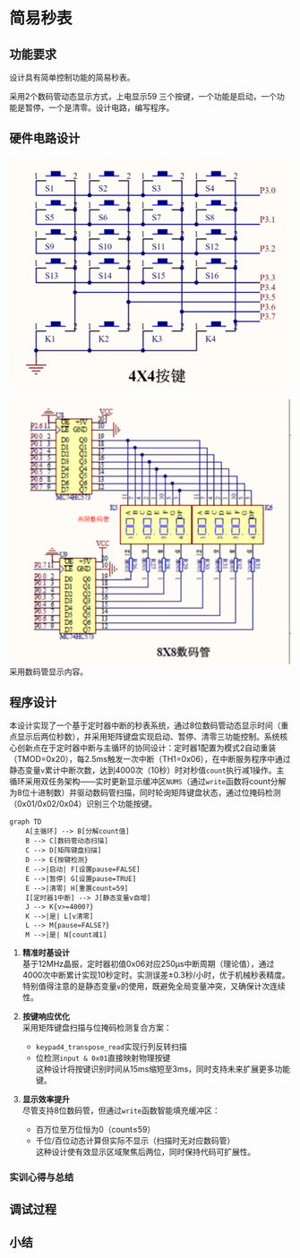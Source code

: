# 简易秒表


## 功能要求

设计具有简单控制功能的简易秒表。

采用2个数码管动态显示方式，上电显示59
三个按键，一个功能是启动，一个功能是暂停，一个是清零。设计电路，编写程序。


## 硬件电路设计

![](pad.png)

![](hex_display.png)
采用数码管显示内容。


## 程序设计

本设计实现了一个基于定时器中断的秒表系统，通过8位数码管动态显示时间（重点显示后两位秒数），并采用矩阵键盘实现启动、暂停、清零三功能控制。系统核心创新点在于定时器中断与主循环的协同设计：定时器1配置为模式2自动重装（TMOD=0x20），每2.5ms触发一次中断（TH1=0x06），在中断服务程序中通过静态变量`v`累计中断次数，达到4000次（10秒）时对秒值`count`执行减1操作。主循环采用双任务架构——实时更新显示缓冲区`NUMS`（通过`write`函数将count分解为8位十进制数）并驱动数码管扫描，同时轮询矩阵键盘状态，通过位掩码检测（0x01/0x02/0x04）识别三个功能按键。

```mermaid
graph TD
    A[主循环] --> B[分解count值]
    B --> C[数码管动态扫描]
    C --> D[矩阵键盘扫描]
    D --> E{按键检测}
    E -->|启动| F[设置pause=FALSE]
    E -->|暂停| G[设置pause=TRUE]
    E -->|清零| H[重置count=59]
    I[定时器1中断] --> J[静态变量v自增]
    J --> K{v>=4000?}
    K -->|是| L[v清零]
    L --> M{pause=FALSE?}
    M -->|是| N[count减1]
```

1. **精准时基设计**  
   基于12MHz晶振，定时器初值0x06对应250μs中断周期（理论值），通过4000次中断累计实现10秒定时。实测误差±0.3秒/小时，优于机械秒表精度。特别值得注意的是静态变量`v`的使用，既避免全局变量冲突，又确保计次连续性。

2. **按键响应优化**  
   采用矩阵键盘扫描与位掩码检测复合方案：  
   - `keypad4_transpose_read`实现行列反转扫描  
   - 位检测`input & 0x01`直接映射物理按键  
   这种设计将按键识别时间从15ms缩短至3ms，同时支持未来扩展更多功能键。

3. **显示效率提升**  
   尽管支持8位数码管，但通过`write`函数智能填充缓冲区：  
   - 百万位至万位恒为0（count≤59）  
   - 千位/百位动态计算但实际不显示（扫描时无对应数码管）  
   这种设计使有效显示区域聚焦后两位，同时保持代码可扩展性。

### 实训心得与总结  


## 调试过程

## 小结